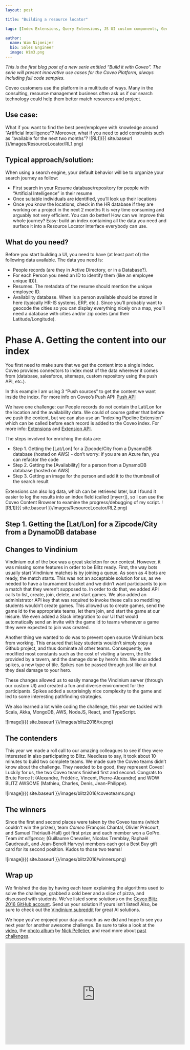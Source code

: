 ```yaml
---
layout: post

title: "Building a resource locator"

tags: [Index Extensions, Query Extensions, JS UI custom components, Geocoding, Google Maps]

author:
  name: Wim Nijmeijer
  bio: Sales Engineer
  image: Wim3.png
---
```


_This is the first blog post of a new serie entitled “Build it with Coveo”. The serie will present innovative use cases for the Coveo Platform, always including full code samples._

Coveo customers use the platform in a multitude of ways. Many in the consulting, resource management business often ask us if our search technology could help them better match resources and project.

## Use case: 
What if you want to find the best peer/employee with knowledge around “Artificial Intelligence”? Moreover, what if you need to add constraints such as “available for the next two months”?
![RL1]({{ site.baseurl }}/images/ResourceLocator/RL1.png)

## Typical approach/solution:
When using a search engine, your default behavior will be to organize your search journey as follow:

* First search in your Resume database/repository for people with “Artificial Intelligence” in their resume
* Once suitable individuals are identified, you’ll look up their locations
* Once you know the locations, check in the HR database if they are working on a project in the next 2 months
It is very time consuming and arguably not very efficient. You can do better! How can we improve this whole journey? Easy: build an index containing all the data you need and surface it into a Resource Locator interface everybody can use.

## What do you need?
Before you start building a UI, you need to have (at least part of) the following data available. The data you need is:

* People records (are they in Active Directory, or in a Database?). 
* For each Person you need an ID to identify them (like an employee unique ID)).
* Resumes. The metadata of the resume should mention the unique employee ID.
* Availability database. When is a person available should be stored in here (typically HR-IS systems, ERP, etc.).
Since you’ll probably want to geocode the cities so you can display everything nicely on a map, you’ll need a database with cities and/or zip codes (and their Latitude/Longitude).

<!-- more -->

# Phase A. Getting the content into our index

You first need to make sure that we get the content into a single index. Coveo provides connectors to index most of the data wherever it comes from (database, salesforce, sitemaps, custom repository using the push API, etc.). 

In this example I am using 3 “Push sources” to get the content we want inside the index. 
For more info on Coveo’s Push API: [Push API](https://developers.coveo.com/display/public/CloudPlatform/Push+API+Reference)

We have one challenge: our People records do not contain the Lat/Lon for the location and the availability data. We could of course gather that before we push the content, but we can also use an “Indexing Pipeline Extension” which can be called before each record is added to the Coveo index.
For more info: [Extensions](https://onlinehelp.coveo.com/en/cloud/extensions.htm) and [Extension API](https://developers.coveo.com/display/public/CloudPlatform/Extension+API+Reference).

The steps involved for enriching the data are:

* Step 1. Getting the [Lat/Lon] for a Zipcode/City from a DynamoDB database (hosted on AWS) - don’t worry: if you are an Azure fan, you can refactor the code
* Step 2. Getting the [Availability] for a person from a DynamoDB database (hosted on AWS)
* Step 3. Getting an image for the person and add it to the thumbnail of the search result

Extensions can also log data, which can be retrieved later, but I found it easier to log the results into an index field (called [myerr]), so I can use the Coveo Content Browser to examine the progress/debugging of my script.
![RL1]({{ site.baseurl }}/images/ResourceLocator/RL2.png)

## Step 1. Getting the [Lat/Lon] for a Zipcode/City from a DynamoDB database


## Changes to Vindinium

Vindinium out of the box was a great skeleton for our contest. However, it was missing some features in order to be Blitz ready. First, the way bots usually start Vindinium matches is by joining a queue. As soon as 4 bots are ready, the match starts. This was not an acceptable solution for us, as we needed to have a tournament bracket and we didn’t want participants to join a match that they weren’t supposed to. In order to do that, we added API calls to list, create, join, delete, and start games. We also added an administrator API key that was required to invoke these calls so meddling students wouldn’t create games. This allowed us to create games, send the game id to the appropriate teams, let them join, and start the game at our leisure. We even added a Slack integration to our UI that would automatically send an invite with the game id to teams whenever a game they were expected to join was created.

Another thing we wanted to do was to prevent open source Vindinium bots from working. This ensured that lazy students wouldn’t simply copy a Github project, and  thus dominate all other teams. Consequently, we modified most constants such as the cost of visiting a tavern, the life provided by a tavern, and the damage done by hero's hits. We also added spikes, a new type of tile. Spikes can be passed through just like air but they deal damage to your hero.

These changes allowed us to easily manage the Vindinium server (through our custom UI) and created a fun and diverse environment for the participants. Spikes added a surprisingly nice complexity to the game and led to some interesting pathfinding strategies.

We also learned a lot while coding the challenge, this year we tackled with Scala, Akka, MongoDB, AWS, NodeJS, React, and TypeScript.

![image]({{ site.baseurl }}/images/blitz2016/tv.png)

## The contenders

This year we made a roll call to our amazing colleagues to see if they were interested in also participating to Blitz. Needless to say, it took about 10 minutes to build two complete teams. We made sure the Coveo teams didn’t know about the challenge. They needed to be good, they represent Coveo! Luckily for us, the two Coveo teams finished first and second. Congrats to Brute Force It (Alexandre, Frédéric, Vincent, Pierre-Alexandre) and WOW BLITZ AWSOME (Mathieu, Charles, Denis, Jean-Philippe).

![image]({{ site.baseurl }}/images/blitz2016/coveoteams.png)

## The winners

Since the first and second places were taken by the Coveo teams (which couldn't win the prizes), team *Comeo* (François Chantal, Olivier Précourt, and Samuel Thériault-Hall) got first prize and each member won a GoPro. Team *int elligence;* (Guillaume Chevalier, Nicolas Tremblay, Raphaël Gaudreault, and Jean-Benoît Harvey) members each got a Best Buy gift card for its second position. Kudos to those two teams!

![image]({{ site.baseurl }}/images/blitz2016/winners.png)

## Wrap up

We finished the day by having each team explaining the algorithms used to solve the challenge, grabbed a cold beer and a slice of pizza, and discussed with students. We’ve listed some solutions on the [Coveo Blitz 2016 GitHub account](https://github.com/coveoblitz2016). Send us your solution if yours isn’t listed! Also, be sure to check out the [Vindinium subreddit](https://www.reddit.com/r/vindinium) for great AI solutions.

We hope you’ve enjoyed your day as much as we did and hope to see you next year for another awesome challenge. Be sure to take a look at the [video](https://youtu.be/MDVV4v82vz4), the [photo album](https://goo.gl/photos/qMLEorRdrejnjpx79) by [Nick Pelletier](https://twitter.com/habanhero), and read more about [past challenges](https://search.coveo.com/#q=blitz&sort=relevancy&f:sourceFacet=[Web%20-%20TechBlog]&f:languageFacet=[English]&f:platformFacet:not=[Coveo%20Platform%206.5]).

<iframe width="560" height="315" src="https://www.youtube.com/embed/MDVV4v82vz4" frameborder="0" allowfullscreen></iframe>
